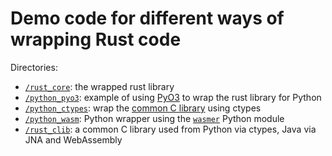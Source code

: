 # Demo code for different ways of wrapping Rust code

Directories:

- [`/rust_core`](rust_core): the wrapped rust library
- [`/python_pyo3`](pyo3): example of using [PyO3][pyo3] to wrap the rust library
  for Python
- [`/python_ctypes`](python_ctypes): wrap the [common C library](rust_clib)
  using ctypes
- [`/python_wasm`](python_wasm): Python wrapper using the [`wasmer`][wasmer]
  Python module
- [`/rust_clib`](rust_clib): a common C library used from Python via ctypes,
  Java via JNA and WebAssembly

[pyo3]: https://pyo3.rs
[wasmer]: https://github.com/wasmerio/wasmer-python
